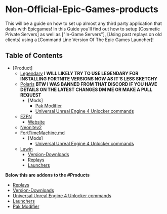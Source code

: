 # Non-Official-Epic-Games-products

This will be a guide on how to set up almost any third party application that deals with Epicgames!
In this Guide you'll find out how to setup [Cosmetic Private Servers] as well as ["In-Game Servers"], [Using past replays on old clients] using a [Command Line Version Of The Epic Games Launcher]!

## Table of Contents
- [Product]
  - [Legendary](https://github.com/Jawschamp/Non-Official-Epic-Games-products/blob/master/Legendary/README.md) **I WILL LIKELY TRY TO USE LEGENDARY FOR INSTALLING FORTNITE VERSIONS NOW AS IT'S LESS SKETCHY**
  - [Polaris](https://github.com/Jawschamp/FortnitePrivateServersGuide/blob/master/Polaris/README.md) **BTW I WAS BANNED FROM THAT DISCORD IF YOU HAVE DETAILS ON THE LATEST CHANGES DM ME OR MAKE A PULL REQUEST**
    - [Mods]
      - [Pak Modifier](https://github.com/Jawschamp/FortnitePrivateServersGuide/tree/master/Paks)
      - [Universal Unreal Engine 4 Unlocker commands](https://github.com/Jawschamp/FortnitePrivateServersGuide/blob/master/UUUClient/Console-Unlocker.txt)
  - [EZFN](https://github.com/Jawschamp/FortnitePrivateServersGuide/blob/master/EZFN/README.md)
    - [Website](https://ezfn.net)
  - [Neonitev2](https://github.com/Jawschamp/FortnitePrivateServersGuide/blob/master/NeoNite/README.md)
  - [FortTimeMachine.md](https://github.com/Jawschamp/FortnitePrivateServersGuide/blob/master/Lawin/FortTimeMachine/LawinFortTimeMachine.md)
    - [Mods]
      - [Universal Unreal Engine 4 Unlocker commands](https://github.com/Jawschamp/FortnitePrivateServersGuide/blob/master/UUUClient/Console-Unlocker.txt)
  - [Lawin](https://github.com/Jawschamp/FortnitePrivateServersGuide/tree/master/Lawin)
    - [Version-Downloads](https://github.com/Jawschamp/FortnitePrivateServersGuide/blob/master/Lawin/Version-Downloads.md)
    - [Replays](https://github.com/Jawschamp/FortnitePrivateServersGuide/blob/master/Lawin/FortTimeMachine/Replay/README.md)
    - [Launchers](https://github.com/Jawschamp/FortnitePrivateServersGuide/blob/master/Lawin/Launchers.md)

**Below this are addons to the #Products**
- [Replays](https://github.com/Jawschamp/FortnitePrivateServersGuide/blob/master/Lawin/FortTimeMachine/Replay/README.md)
- [Version-Downloads](https://github.com/Jawschamp/FortnitePrivateServersGuide/blob/master/Lawin/Version-Downloads.md)
- [Universal Unreal Engine 4 Unlocker commands](https://github.com/Jawschamp/FortnitePrivateServersGuide/blob/master/UUUClient/Console-Unlocker.txt)
- [Launchers](https://github.com/Jawschamp/FortnitePrivateServersGuide/blob/master/Lawin/Launchers.md)
- [Pak Modifier](https://github.com/Jawschamp/FortnitePrivateServersGuide/tree/master/Paks)
